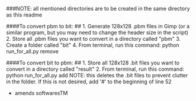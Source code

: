 ###NOTE: all mentioned directories are to be created in the same directory as this readme

####To convert pbm to bit: ##
	1. Generate 128x128 .pbm files in Gimp (or a similar program, but you may need to change the header size in the script) 
	2. Store all .pbm files you want to convert in a directory called "pbm"
	3. Create a folder called "bit"
	4. From terminal, run this command: python run_for_all.py remove

####To convert bit to pbm: ##
	1. Store all 128x128 .bit files you want to convert in a directory called "result"
	2. From terminal, run this command: python run_for_all.py add
	NOTE: this deletes the .bit files to prevent clutter in the folder. If this is not desired, add '#' to the beginning of line 52 

- amends softwaresTM
